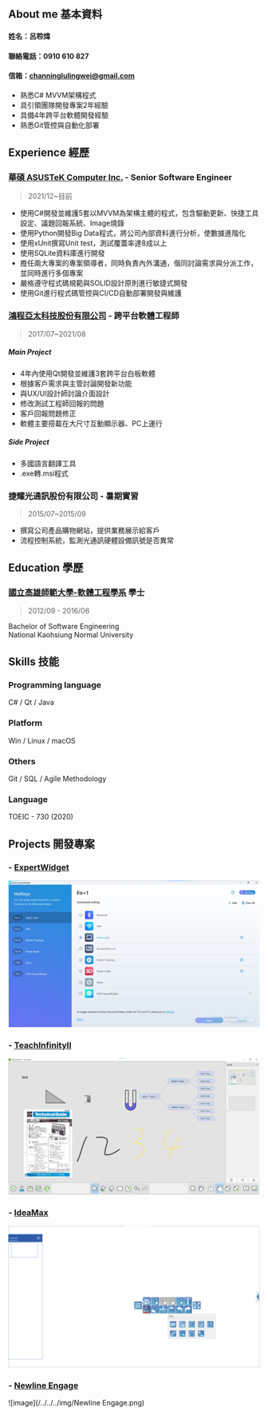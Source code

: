 ## About me 基本資料
#### 姓名：呂聆煒
#### 聯絡電話：0910 610 827
#### 信箱：channinglulingwei@gmail.com
* 熟悉C# MVVM架構程式
* 具引領團隊開發專案2年經驗
* 具備4年跨平台軟體開發經驗
* 熟悉Git管控與自動化部署
## Experience 經歷
### [華碩 ASUSTeK Computer Inc.](https://www.asus.com/tw/) - Senior Software Engineer
> 2021/12~目前
* 使用C#開發並維護5套以MVVM為架構主體的程式，包含驅動更新、快捷工具設定、議題回報系統、Image燒錄
* 使用Python開發Big Data程式，將公司內部資料進行分析，使數據進階化
* 使用xUnit撰寫Unit test，測試覆蓋率達8成以上
* 使用SQLite資料庫進行開發
* 擔任兩大專案的專案領導者，同時負責內外溝通，偕同討論需求與分派工作，並同時進行多個專案
* 嚴格遵守程式碼規範與SOLID設計原則進行敏捷式開發
* 使用Git進行程式碼管控與CI/CD自動部署開發與維護

### [鴻程亞太科技股份有限公司](http://www.hitevision.com.tw/zh_TW/index.asp) - 跨平台軟體工程師

> 2017/07~2021/08

##### Main Project

* 4年內使用Qt開發並維護3套跨平台白板軟體
* 根據客戶需求與主管討論開發新功能
* 與UX/UI設計師討論介面設計
* 修改測試工程師回報的問題
* 客戶回報問題修正
* 軟體主要搭載在大尺寸互動顯示器、PC上運行

##### Side Project

* 多國語言翻譯工具
* .exe轉.msi程式

### 捷耀光通訊股份有限公司 - 暑期實習

> 2015/07~2015/09

* 撰寫公司產品購物網站，提供業務展示給客戶
* 流程控制系統，監測光通訊硬體設備訊號是否異常

## Education 學歷

### [國立高雄師範大學-軟體工程學系](https://dept.nknu.edu.tw/WE/zh/) 學士

> 2012/09 - 2016/06

Bachelor of Software Engineering <br>
National Kaohsiung Normal University

## Skills 技能

### Programming language

C# / Qt / Java

### Platform

Win / Linux / macOS

### Others

Git / SQL / Agile Methodology

### Language

TOEIC - 730 (2020)

## Projects 開發專案
### - [ExpertWidget](https://www.asus.com/tw/support/faq/1047658/)
![image](/../../../img/ExpertWidget.png) 
### - [TeachInfinityII](https://newline-interactive.com/zh-hant/products/teach-infinity/)
![image](/../../../img/TeachInfinityII.png) 
### - [IdeaMax](https://newline-interactive.com/usa/products/ideamax-digital-whiteboard-software/)
![image](/../../../img/IdeaMax.png) 
### - [Newline Engage](https://newline-interactive.com/products/whiteboard/)
![image](/../../../img/Newline Engage.png) 

